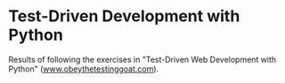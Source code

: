 # Test-Driven Development with Python
Results of following the exercises in "Test-Driven Web Development with Python" (www.obeythetestinggoat.com).
